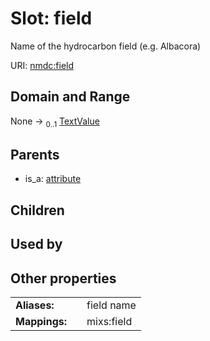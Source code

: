 
# Slot: field


Name of the hydrocarbon field (e.g. Albacora)

URI: [nmdc:field](https://microbiomedata/meta/field)


## Domain and Range

None &#8594;  <sub>0..1</sub> [TextValue](TextValue.md)

## Parents

 *  is_a: [attribute](attribute.md)

## Children


## Used by


## Other properties

|  |  |  |
| --- | --- | --- |
| **Aliases:** | | field name |
| **Mappings:** | | mixs:field |

